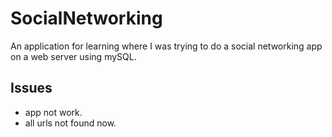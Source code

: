 # SocialNetworking

An application for learning where I was trying to do a social networking app on a web server using mySQL.

## Issues 
* app not work.
* all urls not found now.

